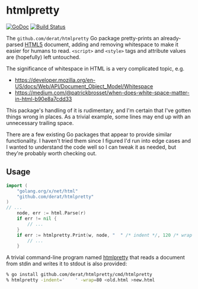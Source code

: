 # htmlpretty

[![GoDoc](https://godoc.org/github.com/derat/htmlpretty?status.svg)](https://godoc.org/github.com/derat/htmlpretty)
[![Build Status](https://storage.googleapis.com/derat-build-badges/ae3a4b42-a7c9-4837-9060-85f6b4847dec.svg)](https://storage.googleapis.com/derat-build-badges/ae3a4b42-a7c9-4837-9060-85f6b4847dec.html)

The `github.com/derat/htmlpretty` Go package pretty-prints an already-parsed
[HTML5] document, adding and removing whitespace to make it easier for humans to
read. `<script>` and `<style>` tags and attribute values are (hopefully) left
untouched.

The significance of whitespace in HTML is a very complicated topic, e.g.

*   https://developer.mozilla.org/en-US/docs/Web/API/Document_Object_Model/Whitespace
*   https://medium.com/@patrickbrosset/when-does-white-space-matter-in-html-b90e8a7cdd33

This package's handling of it is rudimentary, and I'm certain that I've gotten
things wrong in places. As a trivial example, some lines may end up with an
unnecessary trailing space.

There are a few existing Go packages that appear to provide similar
functionality. I haven't tried them since I figured I'd run into edge cases and
I wanted to understand the code well so I can tweak it as needed, but they're
probably worth checking out.

[HTML5]: https://developer.mozilla.org/en-US/docs/Web/Guide/HTML/HTML5

## Usage

```go
import (
	"golang.org/x/net/html"
	"github.com/derat/htmlpretty"
)
// ...
	node, err := html.Parse(r)
	if err != nil {
		// ...
	}
	if err := htmlpretty.Print(w, node, "  " /* indent */, 120 /* wrap */); err != nil {
		// ...
	}
```

A trivial command-line program named [htmlpretty](./cmd/htmlpretty/main.go) that
reads a document from stdin and writes it to stdout is also provided:

```sh
% go install github.com/derat/htmlpretty/cmd/htmlpretty
% htmlpretty -indent='    ' -wrap=80 <old.html >new.html
```
